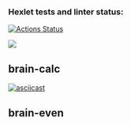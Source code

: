 ### Hexlet tests and linter status:
[![Actions Status](https://github.com/KateSaygi/frontend-project-44/workflows/hexlet-check/badge.svg)](https://github.com/KateSaygi/frontend-project-44/actions)

<a href="https://codeclimate.com/github/KateSaygi/frontend-project-44/maintainability"><img src="https://api.codeclimate.com/v1/badges/d39e6a53dd27dac20e91/maintainability" /></a>

## brain-calc
[![asciicast](https://asciinema.org/a/OwuGrHsrLWCSMpAJBAZ5GYF1G.svg)](https://asciinema.org/a/OwuGrHsrLWCSMpAJBAZ5GYF1G)

## brain-even
